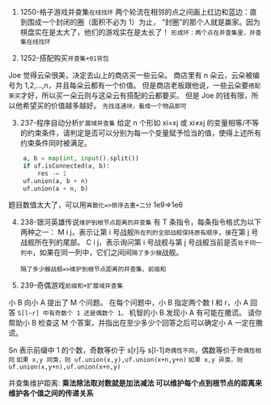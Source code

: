 1. 1250-格子游戏并查集`在线找环`
   两个轮流在相邻的点之间画上红边和蓝边：直到围成一个封闭的圈（面积不必为 1）为止，
   “封圈”的那个人就是赢家。因为棋盘实在是太大了，他们的游戏实在是太长了！
   `形成环：两个点在并查集里，并查集在线找环`

2. 1252-搭配购买`并查集+01背包`

Joe 觉得云朵很美，决定去山上的商店买一些云朵。
商店里有 n 朵云，云朵被编号为 1,2,…,n，并且每朵云都有一个价值。
但是商店老板跟他说，一些云朵要`搭配来买`才好，所以买一朵云则与这朵云有搭配的云都要买。
但是 Joe 的钱有限，所以他希望买的价值越多越好。
`先找连通块，看成一个物品即可`

3. 237-程序自动分析`扩展域并查集`
   给定 n 个形如 xi=xj 或 xi≠xj 的变量相等/不等的约束条件，请判定是否可以分别为每一个变量赋予恰当的值，使得上述所有约束条件同时被满足。

```Python
    a, b = map(int, input().split())
    if uf.isConnected(a, b):
        res -= 1
    uf.union(a, b + n)
    uf.union(a + n, b)
```

题目数值太大了，可以用`离散化=>排序去重+二分` 1e9=>1e6

4. 238-银河英雄传说`维护到根节点距离的并查集`
   有 T 条指令，每条指令格式为以下两种之一：
   M i j，表示让第 i 号战舰`所在列的全部战舰保持原有顺序`，`接`在第 j 号战舰所在列的尾部。
   C i j，表示询问第 i 号战舰与第 j 号战舰当前是否`处于同一列中`，如果在同一列中，它们之间间`隔了多少艘`战舰。

   `隔了多少艘战舰=>维护到根节点距离的并查集，前缀和`

5. 239-奇偶游戏`前缀和+扩展域并查集`

小 B 向小 A 提出了 M 个问题。
在每个问题中，小 B 指定两个数 l 和 r，小 A 回答 `S[l∼r] 中有奇数个 1 还是偶数个 1。`
机智的小 B 发现小 A 有可能在撒谎。
请你帮助小 B 检查这 M 个答案，并指出在至少多少个回答之后可以确定小 A 一定在撒谎。

Sn 表示前缀中 1 的个数，奇数等价于 s[r]与 s[l-1]`奇偶性不同`，偶数等价于`奇偶性相同`
`如果 x,y 同类，则 uf.union(x,y),uf.union(x+n,y+n)`
`如果 x,y 异类，则 uf.union(x,y+n),uf.union(x+n,y)`

并查集维护距离:
**乘法除法取对数就是加法减法 可以维护每个点到根节点的距离来维护各个值之间的传递关系**
